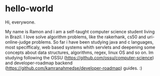 # hello-world
Hi, everywone.

My name is Ramon and i am a self-taught computer science student living in Brazil. I love solve algorithm problems, like the rakerhank, cs50 and uri-online-judge problems. So far i have been studying java and c languages, most specifficaly, web based systems whith servlets and deepening some concepts about data structures, algorithms, regex, linux OS and so on. Im studying following the OSSU (https://github.com/ossu/computer-science) and developer-roadmap backend (https://github.com/kamranahmedse/developer-roadmap) guides. :)
